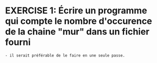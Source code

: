 # EXERCISE 1: Écrire un programme qui compte le nombre d'occurence de la chaine "mur" dans un fichier fourni
	- il serait préférable de le faire en une seule passe.
